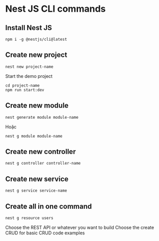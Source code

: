 # Nest JS CLI commands
## Install Nest JS
```
npm i -g @nestjs/cli@latest
```

## Create new project
```
nest new project-name
```
Start the demo project
```
cd project-name
npm run start:dev
```

## Create new module
```
nest generate module module-name
```
Hoặc
```
nest g module module-name
```

## Create new controller
```
nest g controller controller-name
```

## Create new service
```
nest g service service-name
```

## Create all in one command
```
nest g resource users
```
Choose the REST API or whatever you want to build
Choose the create CRUD for basic CRUD code examples